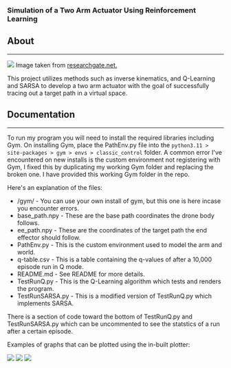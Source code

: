 <h3><b>Simulation of a Two Arm Actuator Using Reinforcement Learning</b></h3>


<h2> About </h2>
<hr/>

<img src="https://www.researchgate.net/profile/Ashraf-Elfasakhany/publication/268437501/figure/fig11/AS:668635869745155@1536426622280/Free-body-diagram-of-the-robot-arm.ppm">
Image taken from <a href="https://www.researchgate.net/figure/Free-body-diagram-of-the-robot-arm_fig11_268437501"> researchgate.net. </a>

This project utilizes methods such as inverse kinematics, and 
Q-Learning and SARSA to develop a two arm actuator with the goal of successfully tracing out a target path
in a virtual space.


<h2> Documentation </h2>
<hr/>

To run my program you will need to install the required libraries including Gym. On installing Gym,
place the PathEnv.py file into the `python3.11 > site-packages > gym > envs > classic_control` folder. 
A common error I've encountered on new installs is the custom environment not registering with Gym,
I fixed this by duplicating my working Gym folder and replacing the broken one. I have provided this working 
Gym folder in the repo. 

Here's an explanation of the files:
- /gym/ - You can use your own install of gym, but this one is here incase you encounter errors.
- base_path.npy - These are the base path coordinates the drone body follows.
- ee_path.npy - These are the coordinates of the target path the end effector should follow.
- PathEnv.py - This is the custom environment used to model the arm and world.
- q-table.csv - This is a table containing the q-values of after a 10,000 episode run in Q mode.
- README.md - See README for more details.
- TestRunQ.py - This is the Q-Learning algorithm which tests and renders the program.
- TestRunSARSA.py - This is a modified version of TestRunQ.py which implements SARSA. 

There is a section of code toward the bottom of TestRunQ.py and TestRunSARSA.py which can 
be uncommented to see the statstics of a run after a certain episode. 

Examples of graphs that can be plotted using the in-built plotter:

<img src="https://media.discordapp.net/attachments/782728868179607603/1185008345950715987/Screenshot_2023-12-14_at_6.59.47_PM.png?ex=658e0c06&is=657b9706&hm=fd144fe21fcb936e009ff14f52b05f9af78c63cc65441f11c438e589cb393078&=&format=webp&quality=lossless&width=1370&height=1028">
<img src="https://media.discordapp.net/attachments/782728868179607603/1185012626175049829/Screenshot_2023-12-14_at_7.16.51_PM.png?ex=658e1002&is=657b9b02&hm=6f5aba424154d449af8b2d65a242e577fe8301e576e6d6ef24e37b0099162d92&=&format=webp&quality=lossless&width=1370&height=1028">
<img src="https://media.discordapp.net/attachments/782728868179607603/1185015687534620713/Screenshot_2023-12-14_at_7.28.35_PM.png?ex=658e12dc&is=657b9ddc&hm=f5e0189d71c26f7e55ba4ae6b8c813622460bea619c6ed648521f8220bf69cb2&=&format=webp&quality=lossless&width=1378&height=1028">
